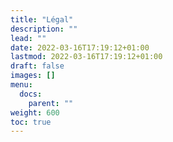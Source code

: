 ```yaml
---
title: "Légal"
description: ""
lead: ""
date: 2022-03-16T17:19:12+01:00
lastmod: 2022-03-16T17:19:12+01:00
draft: false
images: []
menu:
  docs:
    parent: ""
weight: 600
toc: true
---
```

